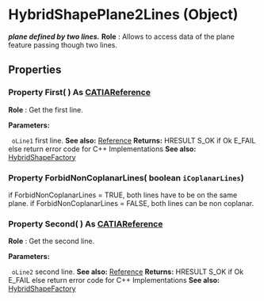 # HybridShapePlane2Lines (Object)

**_plane defined by two lines._**
**Role** : Allows to access data of the plane feature passing though two lines.

## Properties

### Property **First**( ) As [CATIAReference](../InfInterfaces/interface_Reference_17481.md)

**Role** : Get the first line.

**Parameters:**

` oLine1`      first line.
**See also:**      [Reference](../InfInterfaces/interface_Reference_17481.md) **Returns:**      HRESULT S_OK if Ok E_FAIL else return error code for C++ Implementations  **See also:**      [HybridShapeFactory](../GSMInterfaces/interface_HybridShapeFactory_68680.md) 
### Property **ForbidNonCoplanarLines**( boolean  `iCoplanarLines`)

if ForbidNonCoplanarLines = TRUE, both lines have to be on the same plane. if ForbidNonCoplanarLines = FALSE, both lines can be non coplanar.  
### Property **Second**( ) As [CATIAReference](../InfInterfaces/interface_Reference_17481.md)

**Role** : Get the second line.

**Parameters:**

` oLine2`      second line.
**See also:**      [Reference](../InfInterfaces/interface_Reference_17481.md) **Returns:**      HRESULT S_OK if Ok E_FAIL else return error code for C++ Implementations  **See also:**      [HybridShapeFactory](../GSMInterfaces/interface_HybridShapeFactory_68680.md)